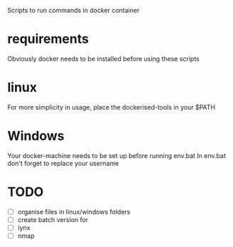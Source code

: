Scripts to run commands in docker container

# requirements
Obviously docker needs to be installed before using these scripts

# linux
For more simplicity in usage, place the dockerised-tools in your $PATH

# Windows
Your docker-machine needs to be set up before running env.bat
In env.bat don't forget to replace your username

# TODO
- [ ] organise files in linux/windows folders
- [ ] create batch version for
 - [ ] lynx
 - [ ] nmap
